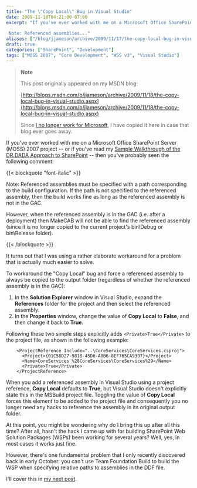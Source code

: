 ```yaml
---
title: "The \"Copy Local\" Bug in Visual Studio"
date: 2009-11-18T04:21:00-07:00
excerpt: "If you've ever worked with me on a Microsoft Office SharePoint Server (MOSS) 2007 project -- or if you've read my Sample Walkthrough of the DR.DADA Approach to SharePoint -- then you've probably seen the following comment: 
 
 Note: Referenced assemblies..."
aliases: ["/blog/jjameson/archive/2009/11/17/the-copy-local-bug-in-visual-studio.aspx", "/blog/jjameson/archive/2009/11/18/the-copy-local-bug-in-visual-studio.aspx"]
draft: true
categories: ["SharePoint", "Development"]
tags: ["MOSS 2007", "Core Development", "WSS v3", "Visual Studio"]
---
```


> **Note**
>
> This post originally appeared on my MSDN blog:
>
> [http://blogs.msdn.com/b/jjameson/archive/2009/11/18/the-copy-local-bug-in-visual-studio.aspx](http://blogs.msdn.com/b/jjameson/archive/2009/11/18/the-copy-local-bug-in-visual-studio.aspx)
>
> Since
> [I no longer work for Microsoft](/blog/jjameson/2011/09/02/last-day-with-microsoft),
> I have copied it here in case that blog ever goes away.

If you've ever worked with me on a Microsoft Office SharePoint Server (MOSS)
2007 project -- or if you've read my
[Sample Walkthrough of the DR.DADA Approach to SharePoint](/blog/jjameson/2009/09/28/sample-walkthrough-of-the-dr-dada-approach-to-sharepoint)
-- then you've probably seen the following comment:

{{< blockquote "font-italic" >}}

Note: Referenced assemblies must be specified with a path corresponding to the
build configuration. If the path is not specified to the referenced assembly,
then the build works fine as long as the referenced assembly is not in the GAC.

However, when the referenced assembly is in the GAC (i.e. after a deployment)
then MakeCAB will not be able to find the referenced assembly (since it is no
longer copied to the current project's bin\Debug or bin\Release folder).

{{< /blockquote >}}

It turns out that I was using a rather elaborate workaround for a problem that
is actually much easier to solve.

To workaround the "Copy Local" bug and force a referenced assembly to always be
copied to the output folder (regardless of whether the referenced assembly is in
the GAC):

1. In the **Solution Explorer** window in Visual Studio, expand the **References** folder for the project and then select the referenced assembly.
2. In the **Properties** window, change the value of **Copy Local** to **False**, and then change it back to **True**.

Following these two simple steps explicitly adds `<Private>True</Private>` to
the project file, as shown in the following example:

```
    <ProjectReference Include="..\CoreServices\CoreServices.csproj">
      <Project>{01C58D27-9818-45D6-A0B6-8EF765CA9397}</Project>
      <Name>CoreServices %28CoreServices\CoreServices%29</Name>
      <Private>True</Private>
    </ProjectReference>
```

When you add a referenced assembly in Visual Studio using a project reference,
**Copy Local** defaults to **True**, but Visual Studio doesn't explicitly state
this in the MSBuild project file. Toggling the value of **Copy Local** forces
this element to be added to the project file and consequently you no longer need
any hacks to reference the assembly in its original output folder.

At this point, you might be wondering why do I bring this up after all this
time? After all, hasn't the hack I came up with for building SharePoint Web
Solution Packages (WSPs) been working for several years? Well, yes, in most
cases it works just fine.

However, there's one fundamental problem that I only recently discovered back in
early October: you can't use Team Foundation Build to build the WSP when
specifying relative paths to assemblies in the DDF file.

I'll cover this in
[my next post](/blog/jjameson/2009/11/18/building-sharepoint-wsps-with-team-foundation-build).

